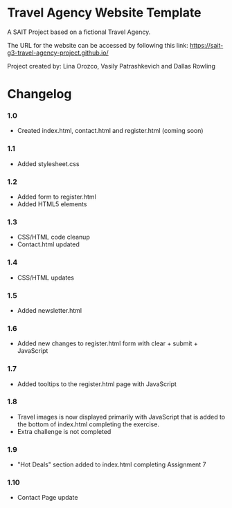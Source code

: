 # Travel Agency Website Template

A SAIT Project based on a fictional Travel Agency.

The URL for the website can be accessed by following this link:
https://sait-g3-travel-agency-project.github.io/

Project created by: Lina Orozco, Vasily Patrashkevich and Dallas Rowling

# Changelog 

### 1.0 ###
- Created index.html, contact.html and register.html (coming soon)

### 1.1 ###
- Added stylesheet.css

### 1.2 ###
- Added form to register.html
- Added HTML5 elements 

### 1.3 ###
- CSS/HTML code cleanup
- Contact.html updated

### 1.4 ###
- CSS/HTML updates

### 1.5 ###
- Added newsletter.html

### 1.6 ###
- Added new changes to register.html form with clear + submit + JavaScript

### 1.7 ###
- Added tooltips to the register.html page with JavaScript

### 1.8 ###
- Travel images is now displayed primarily with JavaScript that is added to the bottom of index.html completing the exercise.
- Extra challenge is not completed

### 1.9 ###

- "Hot Deals" section added to index.html completing Assignment 7

### 1.10 ###

- Contact Page update